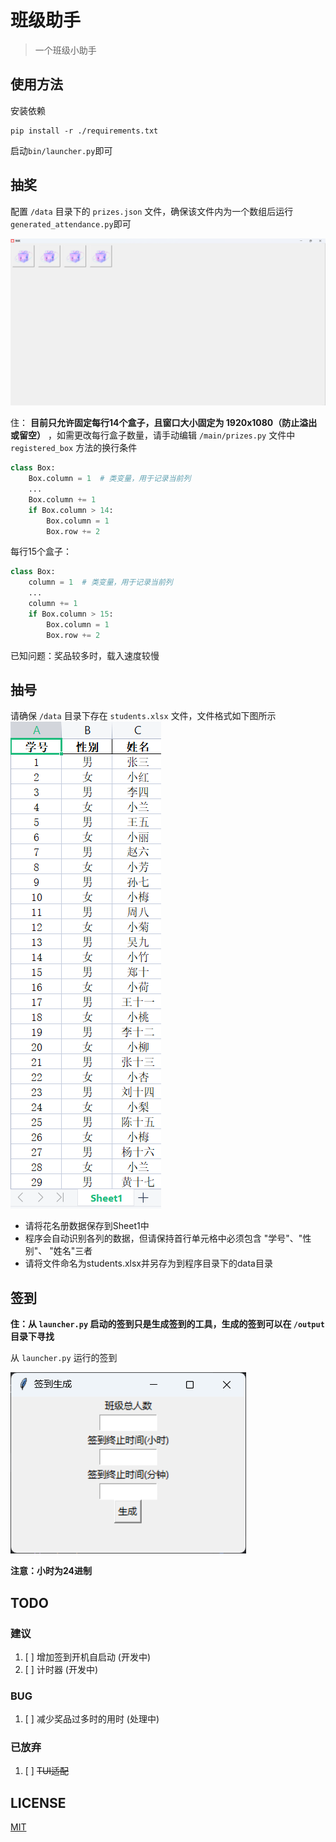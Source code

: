# 班级助手
> 一个班级小助手

## 使用方法

安装依赖

```shell
pip install -r ./requirements.txt
```

启动`bin/launcher.py`即可

## 抽奖

配置 `/data` 目录下的 `prizes.json` 文件，确保该文件内为一个数组后运行 `generated_attendance.py`即可

![img.png](resource/readme/img.png)

住： **目前只允许固定每行14个盒子，且窗口大小固定为 1920x1080（防止溢出或留空）**
，如需更改每行盒子数量，请手动编辑 `/main/prizes.py` 文件中 `registered_box` 方法的换行条件

```python
class Box:
    Box.column = 1  # 类变量，用于记录当前列
    ...
    Box.column += 1
    if Box.column > 14:
        Box.column = 1
        Box.row += 2
```

每行15个盒子：

```python
class Box:
    column = 1  # 类变量，用于记录当前列
    ...
    column += 1
    if Box.column > 15:
        Box.column = 1
        Box.row += 2
```

已知问题：奖品较多时，载入速度较慢

## 抽号

请确保 `/data` 目录下存在 `students.xlsx` 文件，文件格式如下图所示
![img1.png](web/resource/img1.png)

- 请将花名册数据保存到Sheet1中
- 程序会自动识别各列的数据，但请保持首行单元格中必须包含 "学号"、"性别"、 "姓名"三者
- 请将文件命名为students.xlsx并另存为到程序目录下的data目录

## 签到

**住：从 `launcher.py` 启动的签到只是生成签到的工具，生成的签到可以在 `/output` 目录下寻找**

从 `launcher.py` 运行的签到

![img_1.png](resource/readme/img_1.png)

**注意：小时为24进制**

## TODO

### 建议

1. [ ] 增加签到开机自启动 (开发中)
2. [ ] 计时器 (开发中)

### BUG

1. [ ] 减少奖品过多时的用时 (处理中)

### 已放弃
1. [ ] ~~TUI适配~~

## LICENSE
[MIT](https://mit-license.org/)
